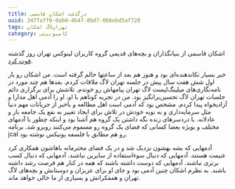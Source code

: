 ```yaml
---
title: درگذشت اشکان قاسمی
uuid: 347fa7f0-0ab0-4b47-8bd7-0b6ebd5af720
tags: تهران‌لاگ اشکان
category: کامیونیتی
---
```


اشکان قاسمی از بنیانگذاران و بچه‌های قدیمی گروه کاربران لینوکس تهران روز گذشته [فوت کرد][فوت].

خبر بسیار تکاندهنده‌ای بود و هنوز هم بعد از ساعتها حالم گرفته است. من اشکان رو بار اول شش هفت سال پیش در جلسه تهران لاگ ملاقات کردم. بعدها هم چند مورد در نامه‌نگاری‌های میلینگ‌لیست لاگ تهران پیامهاش رو خوندم. تلاشش برای برگزاری دائم جلسات تهران لاگ تحسین‌برانگیز بود. من در تجربه کوتاهم با او، او را آدمی اهل مدارا و آزادیخواه پیدا کردم. مشخص بود که آدمی است اهل مطالعه و باخبر از جریانات مهم دنیا مثل سرمایه‌داری و به نوبه خودش در تلاش برای ایجاد تغییر به نفع یک جامعه باز و عادلانه. با دردسرهای زنده نگه داشتن یک گروه هم آشنا بود و اینکه چطور با آدمهای مختلف و بویژه بعضا کسانی که فضای یک گروه رو مسموم می‌کنند روبرو شد. برنامه jcal رو هم مطابق با فلسفه یونیکس نوشته بود.

آدمهایی که بشه بهشون نزدیک شد و در یک فضای محترمانه باهاشون همکاری کرد غنیمت هستند. آدمهایی که دنبال سوءاستفاده از سایرین نباشند. آدمهایی که دنبال کسب برتری نباشند. آدمهایی که دوست داشته باشند که همه در کنار هم فرصت رشد داشته باشند. به نظرم اشکان چنین آدمی بود و جای او برای عزیزان و دوستانش و بچه‌های لاگ تهران و همفکرانش و بسیاری از ما خالی خواهد ماند.

[فوت]: https://jadi.net/2017/10/ashkan-ghasemi/
